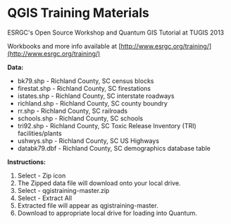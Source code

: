 QGIS Training Materials
============


ESRGC's Open Source Workshop and Quantum GIS Tutorial at TUGIS 2013

Workbooks and more info available at [http://www.esrgc.org/training/](http://www.esrgc.org/training/)

__Data:__
* bk79.shp - Richland County, SC census blocks
* firestat.shp - Richland County, SC firestations
* istates.shp - Richland County, SC interstate roadways
* richland.shp - Richland County, SC county boundry
* rr.shp - Richland County, SC railroads
* schools.shp - Richland County, SC schools
* tri92.shp - Richland County, SC Toxic Release Inventory (TRI) facilities/plants
* ushwys.shp - Richland County, SC US Highways
* databk79.dbf - Richland County, SC demographics database table
 

__Instructions:__

1. Select - Zip icon
2. The Zipped data file will download onto your local drive.
3. Select - qgistraining-master.zip
4. Select - Extract All
5. Extracted file will appear as qgistraining-master.
6. Download to appropriate local drive for loading into Quantum.
